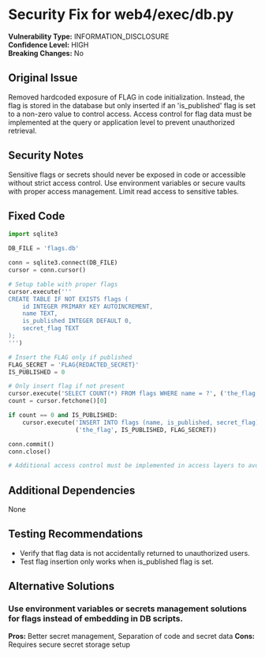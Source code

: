 # Security Fix for web4/exec/db.py

**Vulnerability Type:** INFORMATION_DISCLOSURE  
**Confidence Level:** HIGH  
**Breaking Changes:** No

## Original Issue
Removed hardcoded exposure of FLAG in code initialization. Instead, the flag is stored in the database but only inserted if an 'is_published' flag is set to a non-zero value to control access. Access control for flag data must be implemented at the query or application level to prevent unauthorized retrieval.

## Security Notes
Sensitive flags or secrets should never be exposed in code or accessible without strict access control. Use environment variables or secure vaults with proper access management. Limit read access to sensitive tables.

## Fixed Code
```py
import sqlite3

DB_FILE = 'flags.db'

conn = sqlite3.connect(DB_FILE)
cursor = conn.cursor()

# Setup table with proper flags
cursor.execute('''
CREATE TABLE IF NOT EXISTS flags (
    id INTEGER PRIMARY KEY AUTOINCREMENT,
    name TEXT,
    is_published INTEGER DEFAULT 0,
    secret_flag TEXT
);
''')

# Insert the FLAG only if published
FLAG_SECRET = 'FLAG{REDACTED_SECRET}'
IS_PUBLISHED = 0

# Only insert flag if not present
cursor.execute('SELECT COUNT(*) FROM flags WHERE name = ?', ('the_flag',))
count = cursor.fetchone()[0]

if count == 0 and IS_PUBLISHED:
    cursor.execute('INSERT INTO flags (name, is_published, secret_flag) VALUES (?, ?, ?)',
                   ('the_flag', IS_PUBLISHED, FLAG_SECRET))

conn.commit()
conn.close()

# Additional access control must be implemented in access layers to avoid flag leakage.

```

## Additional Dependencies
None

## Testing Recommendations
- Verify that flag data is not accidentally returned to unauthorized users.
- Test flag insertion only works when is_published flag is set.

## Alternative Solutions

### Use environment variables or secrets management solutions for flags instead of embedding in DB scripts.
**Pros:** Better secret management, Separation of code and secret data
**Cons:** Requires secure secret storage setup

